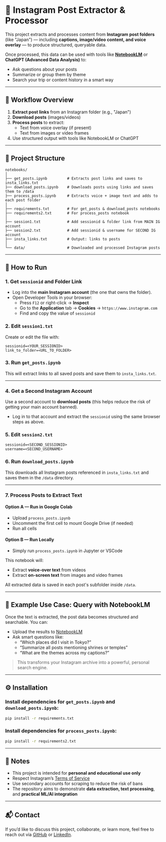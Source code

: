 # 📸 Instagram Post Extractor & Processor

This project extracts and processes content from **Instagram post folders** (like "Japan") — including **captions, image/video content, and voice overlay** — to produce structured, queryable data.

Once processed, this data can be used with tools like **[NotebookLM](https://notebooklm.google)** or **ChatGPT (Advanced Data Analysis)** to:
- Ask questions about your posts
- Summarize or group them by theme
- Search your trip or content history in a smart way

---

## 🔁 Workflow Overview

1. **Extract post links** from an Instagram folder (e.g., "Japan")
2. **Download posts** (images/videos)
3. **Process posts** to extract:
   - Text from voice overlay (if present)
   - Text from images or video frames
4. Use structured output with tools like NotebookLM or ChatGPT

---

## 📁 Project Structure

```
notebooks/
│
├── get_posts.ipynb         # Extracts post links and saves to insta_links.txt
├── download_posts.ipynb    # Downloads posts using links and saves them to /data
├── process_posts.ipynb     # Extracts voice + image text and adds to each post folder
│
├── requirements.txt        # For get_posts & download_posts notebooks
├── requirements2.txt       # For process_posts notebook
│
├── session1.txt            # Add sessionid & folder link from MAIN IG account
├── session2.txt            # Add sessionid & username for SECOND IG account
├── insta_links.txt         # Output: links to posts
│
└── data/                   # Downloaded and processed Instagram posts
```

---

## 🚀 How to Run

### 1. Get `sessionid` and Folder Link

- Log into the **main Instagram account** (the one that owns the folder).
- Open Developer Tools in your browser:
  - Press `F12` or right-click → **Inspect**
  - Go to the **Application** tab → **Cookies** → `https://www.instagram.com`
  - Find and copy the value of `sessionid`

### 2. Edit `session1.txt`

Create or edit the file with:

```
sessionid=<YOUR_SESSIONID>
link_to_folder=<URL_TO_FOLDER>
```

### 3. Run `get_posts.ipynb`

This will extract links to all saved posts and save them to `insta_links.txt`.

---

### 4. Get a Second Instagram Account

Use a second account to **download posts** (this helps reduce the risk of getting your main account banned).

- Log in to that account and extract the `sessionid` using the same browser steps as above.

### 5. Edit `session2.txt`

```
sessionid=<SECOND_SESSIONID>
username=<SECOND_USERNAME>
```

### 6. Run `download_posts.ipynb`

This downloads all Instagram posts referenced in `insta_links.txt` and saves them in the `/data` directory.

---

### 7. Process Posts to Extract Text

#### Option A — Run in **Google Colab**
- Upload `process_posts.ipynb`
- Uncomment the first cell to mount Google Drive (if needed)
- Run all cells

#### Option B — Run **Locally**
- Simply run `process_posts.ipynb` in Jupyter or VSCode

This notebook will:
- Extract **voice-over text** from videos
- Extract **on-screen text** from images and video frames

All extracted data is saved in each post's subfolder inside `/data`.

---

## 🧠 Example Use Case: Query with NotebookLM

Once the text is extracted, the post data becomes structured and searchable. You can:

- Upload the results to [NotebookLM](https://notebooklm.google)
- Ask smart questions like:
  - “Which places did I visit in Tokyo?”
  - “Summarize all posts mentioning shrines or temples”
  - “What are the themes across my captions?”

> This transforms your Instagram archive into a powerful, personal search engine.

---

## ⚙️ Installation

### Install dependencies for `get_posts.ipynb` and `download_posts.ipynb`:

```bash
pip install -r requirements.txt
```

### Install dependencies for `process_posts.ipynb`:

```bash
pip install -r requirements2.txt
```

---


## 📌 Notes

- This project is intended for **personal and educational use only**
- Respect Instagram’s [Terms of Service](https://help.instagram.com/581066165581870)
- Use secondary accounts for scraping to reduce the risk of bans
- The repository aims to demonstrate **data extraction, text processing**, and **practical ML/AI integration**

---

## 📬 Contact

If you’d like to discuss this project, collaborate, or learn more, feel free to reach out via [GitHub](https://github.com/DanielOfRivia/) or [LinkedIn](https://www.linkedin.com/in/danylo-ustymenko-5b5459223/).
